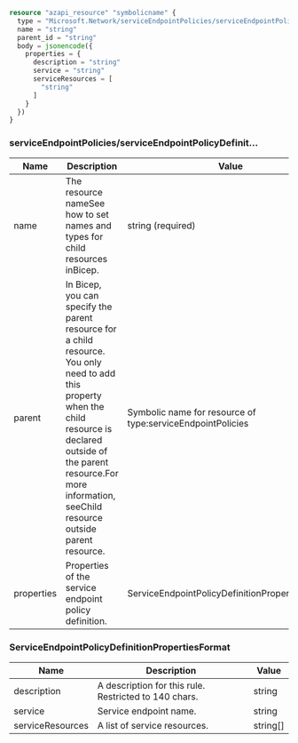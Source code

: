 ```terraform
resource "azapi_resource" "symbolicname" {
  type = "Microsoft.Network/serviceEndpointPolicies/serviceEndpointPolicyDefinitions@2023-04-01"
  name = "string"
  parent_id = "string"
  body = jsonencode({
    properties = {
      description = "string"
      service = "string"
      serviceResources = [
        "string"
      ]
    }
  })
}

```

### serviceEndpointPolicies/serviceEndpointPolicyDefinit...

| Name | Description | Value |
|-|-|-|
| name | The resource nameSee how to set names and types for child resources inBicep. | string (required) |
| parent | In Bicep, you can specify the parent resource for a child resource. You only need to add this property when the child resource is declared outside of the parent resource.For more information, seeChild resource outside parent resource. | Symbolic name for resource of type:serviceEndpointPolicies |
| properties | Properties of the service endpoint policy definition. | ServiceEndpointPolicyDefinitionPropertiesFormat |


### ServiceEndpointPolicyDefinitionPropertiesFormat

| Name | Description | Value |
|-|-|-|
| description | A description for this rule. Restricted to 140 chars. | string |
| service | Service endpoint name. | string |
| serviceResources | A list of service resources. | string[] |


